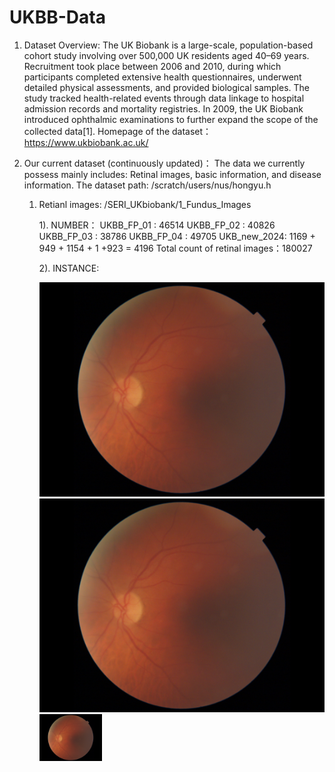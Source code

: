 # UKBB-Data

1. Dataset Overview:
   The UK Biobank is a large-scale, population-based cohort study involving over 500,000 UK residents aged 40–69 years. Recruitment took place between 2006 and 2010, during which participants completed extensive health questionnaires, underwent detailed physical assessments, and provided biological samples. The study tracked health-related events through data linkage to hospital admission records and mortality registries. In 2009, the UK Biobank introduced ophthalmic examinations to further expand the scope of the collected data[1].
   Homepage of the dataset： https://www.ukbiobank.ac.uk/

2. Our current dataset (continuously updated)：
   The data we currently possess mainly includes: Retinal images, basic information, and disease information.
   The dataset path:  /scratch/users/nus/hongyu.h

   1. Retianl images: /SERI_UKbiobank/1_Fundus_Images

      1). NUMBER：
        UKBB_FP_01 : 46514
        UKBB_FP_02 : 40826
        UKBB_FP_03 : 38786
        UKBB_FP_04 : 49705
        UKB_new_2024: 1169 + 949 + 1154 + 1 +923 = 4196
        Total count of retinal images：180027

      2). INSTANCE:
      
      ![image](https://github.com/xuting42/UKBB-Data/blob/main/imgs/1004519_21015_2_1.png)
      ![image](https://github.com/xuting42/UKBB-Data/blob/main/imgs/1004519_21015_2_1.png)
      <img src="https://github.com/xuting42/UKBB-Data/blob/main/imgs/1004519_21015_2_1.png" width="100px">
      

